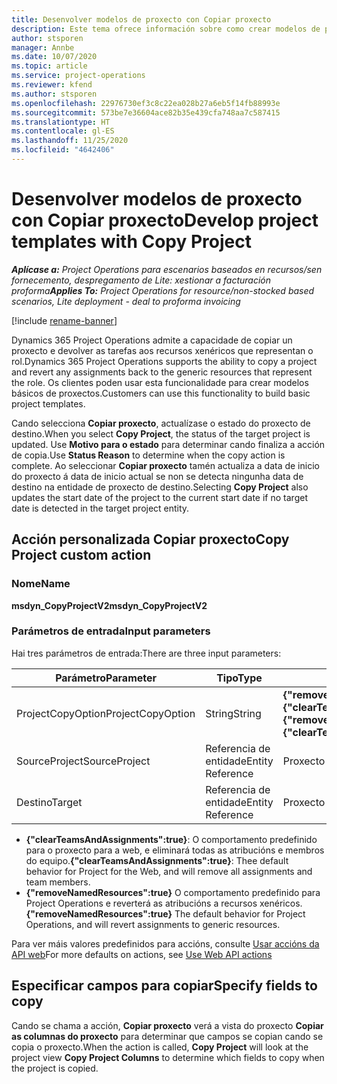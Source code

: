 ```yaml
---
title: Desenvolver modelos de proxecto con Copiar proxecto
description: Este tema ofrece información sobre como crear modelos de proxecto usando a acción personalizada Copiar proxecto.
author: stsporen
manager: Annbe
ms.date: 10/07/2020
ms.topic: article
ms.service: project-operations
ms.reviewer: kfend
ms.author: stsporen
ms.openlocfilehash: 22976730ef3c8c22ea028b27a6eb5f14fb88993e
ms.sourcegitcommit: 573be7e36604ace82b35e439cfa748aa7c587415
ms.translationtype: HT
ms.contentlocale: gl-ES
ms.lasthandoff: 11/25/2020
ms.locfileid: "4642406"
---
```

# <a name="develop-project-templates-with-copy-project"></a><span data-ttu-id="10b16-103">Desenvolver modelos de proxecto con Copiar proxecto</span><span class="sxs-lookup"><span data-stu-id="10b16-103">Develop project templates with Copy Project</span></span>

<span data-ttu-id="10b16-104">_**Aplícase a:** Project Operations para escenarios baseados en recursos/sen fornecemento, despregamento de Lite: xestionar a facturación proforma_</span><span class="sxs-lookup"><span data-stu-id="10b16-104">_**Applies To:** Project Operations for resource/non-stocked based scenarios, Lite deployment - deal to proforma invoicing_</span></span>

[!include [rename-banner](~/includes/cc-data-platform-banner.md)]

<span data-ttu-id="10b16-105">Dynamics 365 Project Operations admite a capacidade de copiar un proxecto e devolver as tarefas aos recursos xenéricos que representan o rol.</span><span class="sxs-lookup"><span data-stu-id="10b16-105">Dynamics 365 Project Operations supports the ability to copy a project and revert any assignments back to the generic resources that represent the role.</span></span> <span data-ttu-id="10b16-106">Os clientes poden usar esta funcionalidade para crear modelos básicos de proxectos.</span><span class="sxs-lookup"><span data-stu-id="10b16-106">Customers can use this functionality to build basic project templates.</span></span>

<span data-ttu-id="10b16-107">Cando selecciona **Copiar proxecto**, actualízase o estado do proxecto de destino.</span><span class="sxs-lookup"><span data-stu-id="10b16-107">When you select **Copy Project**, the status of the target project is updated.</span></span> <span data-ttu-id="10b16-108">Use **Motivo para o estado** para determinar cando finaliza a acción de copia.</span><span class="sxs-lookup"><span data-stu-id="10b16-108">Use **Status Reason** to determine when the copy action is complete.</span></span> <span data-ttu-id="10b16-109">Ao seleccionar **Copiar proxecto** tamén actualiza a data de inicio do proxecto á data de inicio actual se non se detecta ningunha data de destino na entidade de proxecto de destino.</span><span class="sxs-lookup"><span data-stu-id="10b16-109">Selecting **Copy Project** also updates the start date of the project to the current start date if no target date is detected in the target project entity.</span></span>

## <a name="copy-project-custom-action"></a><span data-ttu-id="10b16-110">Acción personalizada Copiar proxecto</span><span class="sxs-lookup"><span data-stu-id="10b16-110">Copy Project custom action</span></span> 

### <a name="name"></a><span data-ttu-id="10b16-111">Nome</span><span class="sxs-lookup"><span data-stu-id="10b16-111">Name</span></span> 

<span data-ttu-id="10b16-112">**msdyn_CopyProjectV2**</span><span class="sxs-lookup"><span data-stu-id="10b16-112">**msdyn_CopyProjectV2**</span></span>

### <a name="input-parameters"></a><span data-ttu-id="10b16-113">Parámetros de entrada</span><span class="sxs-lookup"><span data-stu-id="10b16-113">Input parameters</span></span>
<span data-ttu-id="10b16-114">Hai tres parámetros de entrada:</span><span class="sxs-lookup"><span data-stu-id="10b16-114">There are three input parameters:</span></span>

| <span data-ttu-id="10b16-115">Parámetro</span><span class="sxs-lookup"><span data-stu-id="10b16-115">Parameter</span></span>          | <span data-ttu-id="10b16-116">Tipo</span><span class="sxs-lookup"><span data-stu-id="10b16-116">Type</span></span>   | <span data-ttu-id="10b16-117">Valores</span><span class="sxs-lookup"><span data-stu-id="10b16-117">Values</span></span>                                                   | 
|--------------------|--------|----------------------------------------------------------|
| <span data-ttu-id="10b16-118">ProjectCopyOption</span><span class="sxs-lookup"><span data-stu-id="10b16-118">ProjectCopyOption</span></span>  | <span data-ttu-id="10b16-119">String</span><span class="sxs-lookup"><span data-stu-id="10b16-119">String</span></span> | <span data-ttu-id="10b16-120">**{"removeNamedResources":true}** ou **{"clearTeamsAndAssignments":true}**</span><span class="sxs-lookup"><span data-stu-id="10b16-120">**{"removeNamedResources":true}** or **{"clearTeamsAndAssignments":true}**</span></span> |
| <span data-ttu-id="10b16-121">SourceProject</span><span class="sxs-lookup"><span data-stu-id="10b16-121">SourceProject</span></span>      | <span data-ttu-id="10b16-122">Referencia de entidade</span><span class="sxs-lookup"><span data-stu-id="10b16-122">Entity Reference</span></span> | <span data-ttu-id="10b16-123">Proxecto de orixe</span><span class="sxs-lookup"><span data-stu-id="10b16-123">Source Project</span></span> |
| <span data-ttu-id="10b16-124">Destino</span><span class="sxs-lookup"><span data-stu-id="10b16-124">Target</span></span>             | <span data-ttu-id="10b16-125">Referencia de entidade</span><span class="sxs-lookup"><span data-stu-id="10b16-125">Entity Reference</span></span> | <span data-ttu-id="10b16-126">Proxecto de destino</span><span class="sxs-lookup"><span data-stu-id="10b16-126">Target Project</span></span> |


- <span data-ttu-id="10b16-127">**{"clearTeamsAndAssignments":true}**: O comportamento predefinido para o proxecto para a web, e eliminará todas as atribucións e membros do equipo.</span><span class="sxs-lookup"><span data-stu-id="10b16-127">**{"clearTeamsAndAssignments":true}**: Thee default behavior for Project for the Web, and will remove all assignments and team members.</span></span>
- <span data-ttu-id="10b16-128">**{"removeNamedResources":true}** O comportamento predefinido para Project Operations e reverterá as atribucións a recursos xenéricos.</span><span class="sxs-lookup"><span data-stu-id="10b16-128">**{"removeNamedResources":true}** The default behavior for Project Operations, and will revert assignments to generic resources.</span></span>

<span data-ttu-id="10b16-129">Para ver máis valores predefinidos para accións, consulte [Usar accións da API web](https://docs.microsoft.com/powerapps/developer/common-data-service/webapi/use-web-api-actions)</span><span class="sxs-lookup"><span data-stu-id="10b16-129">For more defaults on actions, see [Use Web API actions](https://docs.microsoft.com/powerapps/developer/common-data-service/webapi/use-web-api-actions)</span></span>

## <a name="specify-fields-to-copy"></a><span data-ttu-id="10b16-130">Especificar campos para copiar</span><span class="sxs-lookup"><span data-stu-id="10b16-130">Specify fields to copy</span></span> 
<span data-ttu-id="10b16-131">Cando se chama a acción, **Copiar proxecto** verá a vista do proxecto **Copiar as columnas do proxecto** para determinar que campos se copian cando se copia o proxecto.</span><span class="sxs-lookup"><span data-stu-id="10b16-131">When the action is called, **Copy Project** will look at the project view **Copy Project Columns** to determine which fields to copy when the project is copied.</span></span>
